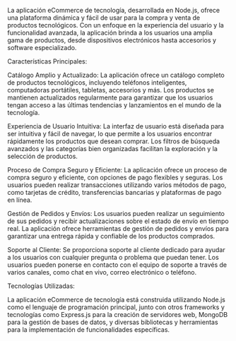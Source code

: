 La aplicación eCommerce de tecnología, desarrollada en Node.js, ofrece una plataforma dinámica y fácil de usar para la compra y venta de productos tecnológicos. Con un enfoque en la experiencia del usuario y la funcionalidad avanzada, la aplicación brinda a los usuarios una amplia gama de productos, desde dispositivos electrónicos hasta accesorios y software especializado.

Características Principales:

Catálogo Amplio y Actualizado: La aplicación ofrece un catálogo completo de productos tecnológicos, incluyendo teléfonos inteligentes, computadoras portátiles, tabletas, accesorios y más. Los productos se mantienen actualizados regularmente para garantizar que los usuarios tengan acceso a las últimas tendencias y lanzamientos en el mundo de la tecnología.

Experiencia de Usuario Intuitiva: La interfaz de usuario está diseñada para ser intuitiva y fácil de navegar, lo que permite a los usuarios encontrar rápidamente los productos que desean comprar. Los filtros de búsqueda avanzados y las categorías bien organizadas facilitan la exploración y la selección de productos.

Proceso de Compra Seguro y Eficiente: La aplicación ofrece un proceso de compra seguro y eficiente, con opciones de pago flexibles y seguras. Los usuarios pueden realizar transacciones utilizando varios métodos de pago, como tarjetas de crédito, transferencias bancarias y plataformas de pago en línea.

Gestión de Pedidos y Envíos: Los usuarios pueden realizar un seguimiento de sus pedidos y recibir actualizaciones sobre el estado de envío en tiempo real. La aplicación ofrece herramientas de gestión de pedidos y envíos para garantizar una entrega rápida y confiable de los productos comprados.

Soporte al Cliente: Se proporciona soporte al cliente dedicado para ayudar a los usuarios con cualquier pregunta o problema que puedan tener. Los usuarios pueden ponerse en contacto con el equipo de soporte a través de varios canales, como chat en vivo, correo electrónico o teléfono.

Tecnologías Utilizadas:

La aplicación eCommerce de tecnología está construida utilizando Node.js como el lenguaje de programación principal, junto con otros frameworks y tecnologías como Express.js para la creación de servidores web, MongoDB para la gestión de bases de datos, y diversas bibliotecas y herramientas para la implementación de funcionalidades específicas.

